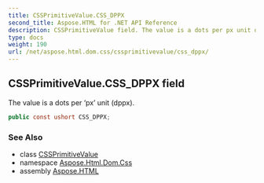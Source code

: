 ```yaml
---
title: CSSPrimitiveValue.CSS_DPPX
second_title: Aspose.HTML for .NET API Reference
description: CSSPrimitiveValue field. The value is a dots per px unit dppx
type: docs
weight: 190
url: /net/aspose.html.dom.css/cssprimitivevalue/css_dppx/
---
```

## CSSPrimitiveValue.CSS_DPPX field

The value is a dots per ‘px’ unit (dppx).

```csharp
public const ushort CSS_DPPX;
```

### See Also

* class [CSSPrimitiveValue](../)
* namespace [Aspose.Html.Dom.Css](../../cssprimitivevalue/)
* assembly [Aspose.HTML](../../../)

